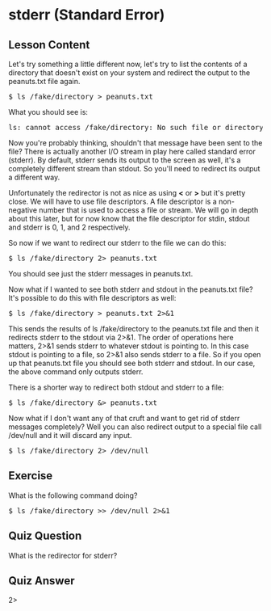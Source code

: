 # stderr (Standard Error)

## Lesson Content

Let's try something a little different now, let's try to list the contents of a directory that doesn't exist on your system and redirect the output to the peanuts.txt file again.

<pre>$ ls /fake/directory > peanuts.txt </pre>

What you should see is:

<pre>ls: cannot access /fake/directory: No such file or directory</pre>

Now you're probably thinking, shouldn't that message have been sent to the file? There is actually another I/O stream in play here called standard error (stderr). By default, stderr sends its output to the screen as well, it's a completely different stream than stdout. So you'll need to redirect its output a different way.

Unfortunately the redirector is not as nice as using <b>&lt;</b> or <b>&gt;</b> but it's pretty close. We will have to use file descriptors. A file descriptor is a non-negative number that is used to access a file or stream. We will go in depth about this later, but for now know that the file descriptor for stdin, stdout and stderr is 0, 1, and 2 respectively.

So now if we want to redirect our stderr to the file we can do this:

<pre>$ ls /fake/directory 2> peanuts.txt</pre>

You should see just the stderr messages in peanuts.txt.

Now what if I wanted to see both stderr and stdout in the peanuts.txt file? It's possible to do this with file descriptors as well:

<pre>$ ls /fake/directory > peanuts.txt 2>&1</pre>

This sends the results of ls /fake/directory to the peanuts.txt file and then it redirects stderr to the stdout via 2>&1. The order of operations here matters, 2>&1 sends stderr to whatever stdout is pointing to. In this case stdout is pointing to a file, so 2>&1 also sends stderr to a file. So if you open up that peanuts.txt file you should see both stderr and stdout. In our case, the above command only outputs stderr.

There is a shorter way to redirect both stdout and stderr to a file:

<pre>$ ls /fake/directory &> peanuts.txt</pre>

Now what if I don't want any of that cruft and want to get rid of stderr messages completely? Well you can also redirect output to a special file call /dev/null and it will discard any input.

<pre>$ ls /fake/directory 2> /dev/null</pre>

## Exercise

What is the following command doing?

<pre>$ ls /fake/directory >> /dev/null 2>&1</pre>

## Quiz Question

What is the redirector for stderr?

## Quiz Answer

2>

